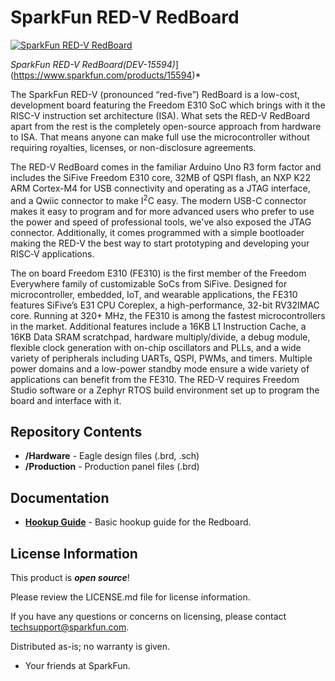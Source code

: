 SparkFun RED-V RedBoard
============================

[![SparkFun RED-V RedBoard](https://cdn.sparkfun.com/assets/parts/1/4/2/0/0/15594-SparkFun_RED-V_RedBoard_-_SiFive_RISC-V_FE310_SoC-01.jpg)](https://www.sparkfun.com/products/15594)

*SparkFun RED-V RedBoard(DEV-15594)*](https://www.sparkfun.com/products/15594)*

The SparkFun RED-V (pronounced “red-five”) RedBoard is a low-cost, development board featuring the Freedom E310 SoC which brings with it the RISC-V instruction set architecture (ISA). What sets the RED-V RedBoard apart from the rest is the completely open-source approach from hardware to ISA. That means anyone can make full use the microcontroller without requiring royalties, licenses, or non-disclosure agreements. 

The RED-V RedBoard comes in the familiar Arduino Uno R3 form factor and includes the SiFive Freedom E310 core, 32MB of QSPI flash, an NXP K22 ARM Cortex-M4 for USB connectivity and operating as a JTAG interface, and a Qwiic connector to make I<sup>2</sup>C easy. The modern USB-C connector makes it easy to program and for more advanced users who prefer to use the power and speed of professional tools, we've also exposed the JTAG connector. Additionally, it comes programmed with a simple bootloader making the RED-V the best way to start prototyping and developing your RISC‑V applications. 

The on board Freedom E310 (FE310) is the first member of the Freedom Everywhere family of customizable SoCs from SiFive. Designed for microcontroller, embedded, IoT, and wearable applications, the FE310 features SiFive’s E31 CPU Coreplex, a high-performance, 32-bit RV32IMAC core. Running at 320+ MHz, the FE310 is among the fastest microcontrollers in the market. Additional features include a 16KB L1 Instruction Cache, a 16KB Data SRAM scratchpad, hardware multiply/divide, a debug module, flexible clock generation with on-chip oscillators and PLLs, and a wide variety of peripherals including UARTs, QSPI, PWMs, and timers. Multiple power domains and a low-power standby mode ensure a wide variety of applications can benefit from the FE310. The RED-V requires Freedom Studio software or a Zephyr RTOS build environment set up to program the board and interface with it.

Repository Contents
-------------------
* **/Hardware** - Eagle design files (.brd, .sch)
* **/Production** - Production panel files (.brd)

Documentation
--------------
* **[Hookup Guide](https://learn.sparkfun.com/tutorials/red-v-redboard-hookup-guide)** - Basic hookup guide for the Redboard.

License Information
-------------------

This product is _**open source**_! 

Please review the LICENSE.md file for license information. 

If you have any questions or concerns on licensing, please contact techsupport@sparkfun.com.

Distributed as-is; no warranty is given.

- Your friends at SparkFun.
